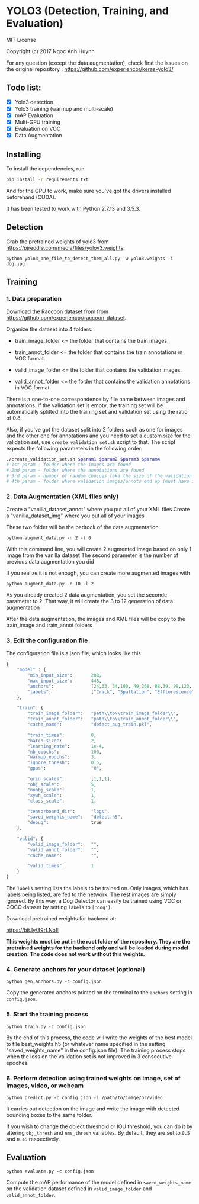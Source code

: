 # YOLO3 (Detection, Training, and Evaluation)
MIT License

Copyright (c) 2017 Ngoc Anh Huynh

For any question (except the data augmentation), check first the issues on the original repository : https://github.com/experiencor/keras-yolo3/
## Todo list:
- [x] Yolo3 detection
- [x] Yolo3 training (warmup and multi-scale)
- [x] mAP Evaluation
- [x] Multi-GPU training
- [x] Evaluation on VOC
- [x] Data Augmentation

## Installing

To install the dependencies, run
```bash
pip install -r requirements.txt
```
And for the GPU to work, make sure you've got the drivers installed beforehand (CUDA).

It has been tested to work with Python 2.7.13 and 3.5.3.

## Detection

Grab the pretrained weights of yolo3 from https://pjreddie.com/media/files/yolov3.weights.

```python yolo3_one_file_to_detect_them_all.py -w yolo3.weights -i dog.jpg``` 

## Training

### 1. Data preparation 

Download the Raccoon dataset from from https://github.com/experiencor/raccoon_dataset.

Organize the dataset into 4 folders:

+ train_image_folder <= the folder that contains the train images.

+ train_annot_folder <= the folder that contains the train annotations in VOC format.

+ valid_image_folder <= the folder that contains the validation images.

+ valid_annot_folder <= the folder that contains the validation annotations in VOC format.
    
There is a one-to-one correspondence by file name between images and annotations. If the validation set is empty, the training set will be automatically splitted into the training set and validation set using the ratio of 0.8.

Also, if you've got the dataset split into 2 folders such as one for images and the other one for annotations and you need to set a custom size for the validation set, use `create_validation_set.sh` script to that. The script expects the following parameters in the following order:
```bash
./create_validation_set.sh $param1 $param2 $param3 $param4
# 1st param - folder where the images are found
# 2nd param - folder where the annotations are found
# 3rd param - number of random choices (aka the size of the validation set in absolute value)
# 4th param - folder where validation images/annots end up (must have images/annots folders inside the given directory as the 4th param)
```
### 2. Data Augmentation (XML files only)

Create a "vanilla_dataset_annot" where you put all of your XML files
Create a "vanilla_dataset_img" where you put all of your images

These two folder will be the bedrock of the data augmentation

```python augment_data.py -n 2 -l 0```

With this command line, you will create 2 augmented image based on only 1 image from the vanilla dataset
The second parameter is the number of previous data augmentation you did

If you realize it is not enough, you can create more augmented images with 

```python augment_data.py -n 10 -l 2```
 
 As you already created 2 data augmentation, you set the seconde parameter to 2.
That way, it will create the 3 to 12 generation of data augmentation

After the data augmentation, the images and XML files will be copy to the train_image and train_annot folders

### 3. Edit the configuration file
The configuration file is a json file, which looks like this:

```python
{
    "model" : {
        "min_input_size":       288,
        "max_input_size":       448,
        "anchors":              [24,33, 34,100, 49,268, 88,39, 98,123, 144,280, 239,56, 291,152, 354,359],
        "labels":               ["Crack", "Spallation", "Efflorescence", "ExposedBars", "CorrosionStain"]
    },

    "train": {
        "train_image_folder":   "path\\to\\train_image_folder\\",
        "train_annot_folder":   "path\\to\\train_annot_folder\\",
        "cache_name":           "defect_aug_train.pkl",

        "train_times":          8,
        "batch_size":           2,
        "learning_rate":        1e-4,
        "nb_epochs":            100,
        "warmup_epochs":        3,
        "ignore_thresh":        0.5,
        "gpus":                 "0",

        "grid_scales":          [1,1,1],
        "obj_scale":            5,
        "noobj_scale":          1,
        "xywh_scale":           1,
        "class_scale":          1,

        "tensorboard_dir":      "logs",
        "saved_weights_name":   "defect.h5",
        "debug":                true
    },

    "valid": {
        "valid_image_folder":   "",
        "valid_annot_folder":   "",
        "cache_name":           "",

        "valid_times":          1
    }
}


```

The ```labels``` setting lists the labels to be trained on. Only images, which has labels being listed, are fed to the network. The rest images are simply ignored. By this way, a Dog Detector can easily be trained using VOC or COCO dataset by setting ```labels``` to ```['dog']```.

Download pretrained weights for backend at:

https://bit.ly/39rLNoE

**This weights must be put in the root folder of the repository. They are the pretrained weights for the backend only and will be loaded during model creation. The code does not work without this weights.**

### 4. Generate anchors for your dataset (optional)

`python gen_anchors.py -c config.json`

Copy the generated anchors printed on the terminal to the ```anchors``` setting in ```config.json```.

### 5. Start the training process

`python train.py -c config.json`

By the end of this process, the code will write the weights of the best model to file best_weights.h5 (or whatever name specified in the setting "saved_weights_name" in the config.json file). The training process stops when the loss on the validation set is not improved in 3 consecutive epoches.

### 6. Perform detection using trained weights on image, set of images, video, or webcam
`python predict.py -c config.json -i /path/to/image/or/video`

It carries out detection on the image and write the image with detected bounding boxes to the same folder.

If you wish to change the object threshold or IOU threshold, you can do it by altering `obj_thresh` and `nms_thresh` variables. By default, they are set to `0.5` and `0.45` respectively.

## Evaluation

`python evaluate.py -c config.json`

Compute the mAP performance of the model defined in `saved_weights_name` on the validation dataset defined in `valid_image_folder` and `valid_annot_folder`.
